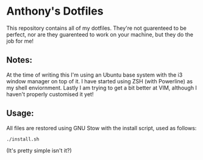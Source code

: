 Anthony's Dotfiles
==================

This repository contains all of my dotfiles. They're not guarenteed to be
perfect, nor are they guarenteed to work on your machine, but they do the job 
for me!

Notes:
------
At the time of writing this I'm using an Ubuntu base system with the i3 
window manager on top of it. I have started using ZSH (with Powerline) as my 
shell enviornment. Lastly I am trying to get a bit better at VIM, although I 
haven't properly customised it yet!

Usage:
------

All files are restored using GNU Stow with the install script, used as follows:
```
./install.sh
```
(It's pretty simple isn't it?)

